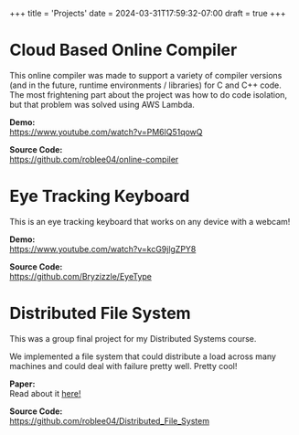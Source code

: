 +++
title = 'Projects'
date = 2024-03-31T17:59:32-07:00
draft = true
+++


# Cloud Based Online Compiler
This online compiler was made to support a variety of compiler versions (and in the future, runtime environments / libraries) for C and C++ code. The most frightening part about the project was how to do code isolation, but that problem was solved using AWS Lambda.

**Demo:** \
https://www.youtube.com/watch?v=PM6lQ51qowQ

**Source Code:** \
https://github.com/roblee04/online-compiler

# Eye Tracking Keyboard

This is an eye tracking keyboard that works on any device with a webcam!

**Demo:** \
https://www.youtube.com/watch?v=kcG9jlgZPY8

**Source Code:** \
https://github.com/Bryzizzle/EyeType

# Distributed File System

This was a group final project for my Distributed Systems course.

We implemented a file system that could distribute a load across many machines and could deal with failure pretty well. Pretty cool!

**Paper:** \
Read about it [here!](./Project_Report.pdf) 

**Source Code:** \
https://github.com/roblee04/Distributed_File_System

